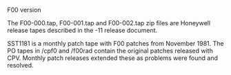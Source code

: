 F00 version

The F00-000.tap, F00-001.tap and F00-002.tap zip files are Honeywell release tapes described in the -11 release document.

SST1181 is a monthly patch tape with F00 patches from November 1981.  The PO tapes in /cpf0 and /f00rad contain the original patches released with CPV. Monthly patch releases extended these as problems were found and resolved.

